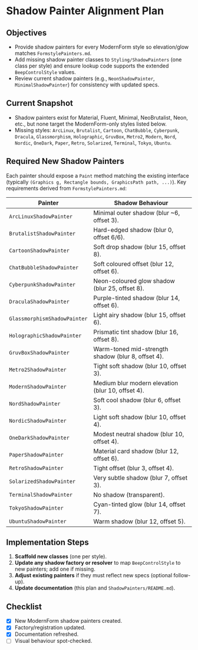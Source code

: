 # Shadow Painter Alignment Plan

## Objectives
- Provide shadow painters for every ModernForm style so elevation/glow matches `FormstylePainters.md`.
- Add missing shadow painter classes to `Styling/ShadowPainters` (one class per style) and ensure lookup code supports the extended `BeepControlStyle` values.
- Review current shadow painters (e.g., `NeonShadowPainter`, `MinimalShadowPainter`) for consistency with updated specs.

## Current Snapshot
- Shadow painters exist for Material, Fluent, Minimal, NeoBrutalist, Neon, etc., but none target the ModernForm-only styles listed below.
- Missing styles: `ArcLinux`, `Brutalist`, `Cartoon`, `ChatBubble`, `Cyberpunk`, `Dracula`, `Glassmorphism`, `Holographic`, `GruvBox`, `Metro2`, `Modern`, `Nord`, `Nordic`, `OneDark`, `Paper`, `Retro`, `Solarized`, `Terminal`, `Tokyo`, `Ubuntu`.

## Required New Shadow Painters
Each painter should expose a `Paint` method matching the existing interface (typically `(Graphics g, Rectangle bounds, GraphicsPath path, ...)`). Key requirements derived from `FormstylePainters.md`:

| Painter | Shadow Behaviour |
|---------|------------------|
| `ArcLinuxShadowPainter` | Minimal outer shadow (blur ~6, offset 3). |
| `BrutalistShadowPainter` | Hard-edged shadow (blur 0, offset 6/6). |
| `CartoonShadowPainter` | Soft drop shadow (blur 15, offset 8). |
| `ChatBubbleShadowPainter` | Soft coloured offset (blur 12, offset 6). |
| `CyberpunkShadowPainter` | Neon-coloured glow shadow (blur 25, offset 8). |
| `DraculaShadowPainter` | Purple-tinted shadow (blur 14, offset 6). |
| `GlassmorphismShadowPainter` | Light airy shadow (blur 15, offset 6). |
| `HolographicShadowPainter` | Prismatic tint shadow (blur 16, offset 8). |
| `GruvBoxShadowPainter` | Warm-toned mid-strength shadow (blur 8, offset 4). |
| `Metro2ShadowPainter` | Tight soft shadow (blur 10, offset 3). |
| `ModernShadowPainter` | Medium blur modern elevation (blur 10, offset 4). |
| `NordShadowPainter` | Soft cool shadow (blur 6, offset 3). |
| `NordicShadowPainter` | Light soft shadow (blur 10, offset 4). |
| `OneDarkShadowPainter` | Modest neutral shadow (blur 10, offset 4). |
| `PaperShadowPainter` | Material card shadow (blur 12, offset 6). |
| `RetroShadowPainter` | Tight offset (blur 3, offset 4). |
| `SolarizedShadowPainter` | Very subtle shadow (blur 7, offset 3). |
| `TerminalShadowPainter` | No shadow (transparent). |
| `TokyoShadowPainter` | Cyan-tinted glow (blur 14, offset 7). |
| `UbuntuShadowPainter` | Warm shadow (blur 12, offset 5). |

## Implementation Steps
1. **Scaffold new classes** (one per style).
2. **Update any shadow factory or resolver** to map `BeepControlStyle` to new painters; add one if missing.
3. **Adjust existing painters** if they must reflect new specs (optional follow-up).
4. **Update documentation** (this plan and `ShadowPainters/README.md`).

## Checklist
- [x] New ModernForm shadow painters created.
- [x] Factory/registration updated.
- [x] Documentation refreshed.
- [ ] Visual behaviour spot-checked.
